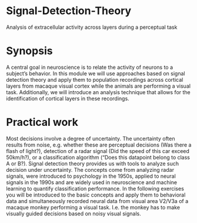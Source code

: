 # Signal-Detection-Theory
Analysis of extracellular activity across layers during a perceptual task

# Synopsis
A central goal in neuroscience is to relate the activity of neurons to a subject’s
behavior. In this module we will use approaches based on signal detection theory
and apply them to population recordings across cortical layers from macaque visual
cortex while the animals are performing a visual task. Additionally, we will introduce
an analysis technique that allows for the identification of cortical layers in these
recordings.

# Practical work
Most decisions involve a degree of uncertainty. The uncertainty often results from noise, e.g.
whether these are perceptual decisions (Was there a flash of light?), detection of a radar
signal (Did the speed of this car exceed 50km/h?), or a classification algorithm (“Does this
datapoint belong to class A or B?). Signal detection theory provides us with tools to analyze
such decision under uncertainty. The concepts come from analyzing radar signals, were
introduced to psychology in the 1950s, applied to neural signals in the 1990s and are widely
used in neuroscience and machine learning to quantify classification performance.
In the following exercises you will be introduced to the basic concepts and apply them to
behavioral data and simultaneously recorded neural data from visual area V2/V3a of a
macaque monkey performing a visual task. I.e. the monkey has to make visually guided
decisions based on noisy visual signals.
